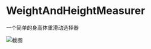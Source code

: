 # WeightAndHeightMeasurer
一个简单的身高体重滑动选择器


![截图]("https://github.com/lovely3x/WeightAndHeightMeasurer/blob/master/screenshots/Screenshot_20160227-052600.png")